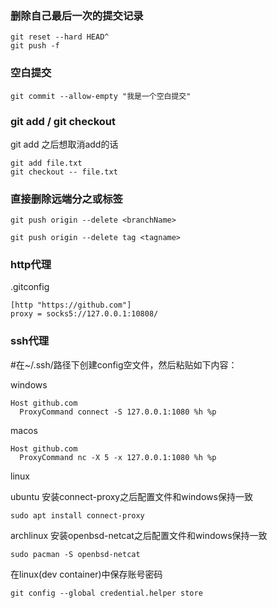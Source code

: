 
### 删除自己最后一次的提交记录
```shell
git reset --hard HEAD^
git push -f
```

### 空白提交
```shell
git commit --allow-empty "我是一个空白提交"
```

### git add / git checkout
git add 之后想取消add的话
```shell
git add file.txt
git checkout -- file.txt  
```

### 直接删除远端分之或标签

```shell
git push origin --delete <branchName>
```

```shell
git push origin --delete tag <tagname>
```

### http代理

.gitconfig
```
[http "https://github.com"]
proxy = socks5://127.0.0.1:10808/
```

### ssh代理

#在~/.ssh/路径下创建config空文件，然后粘贴如下内容：

windows
```
Host github.com
  ProxyCommand connect -S 127.0.0.1:1080 %h %p
```

macos
```
Host github.com
  ProxyCommand nc -X 5 -x 127.0.0.1:1080 %h %p
```

linux

ubuntu 安装connect-proxy之后配置文件和windows保持一致
```
sudo apt install connect-proxy
```


archlinux 安装openbsd-netcat之后配置文件和windows保持一致
```
sudo pacman -S openbsd-netcat
```

在linux(dev container)中保存账号密码
```shell
git config --global credential.helper store
```
